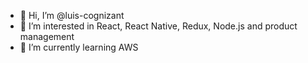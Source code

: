 - 👋 Hi, I’m @luis-cognizant
- 👀 I’m interested in React, React Native, Redux, Node.js and product management
- 🌱 I’m currently learning AWS

<!---
luis-cognizant/luis-cognizant is a ✨ special ✨ repository because its `README.md` (this file) appears on your GitHub profile.
You can click the Preview link to take a look at your changes.
--->
